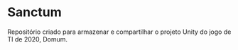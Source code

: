 # Sanctum
Repositório criado para armazenar e compartilhar o projeto Unity do jogo de TI de 2020, Domum.
